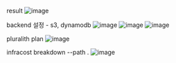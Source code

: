 result
![image](https://user-images.githubusercontent.com/76464384/198841800-d34f3182-92d0-4faa-9205-26025f4c800f.png)

backend 설정 - s3, dynamodb
![image](https://user-images.githubusercontent.com/76464384/198841823-c3787ba7-98ec-4ade-8779-615f9027925a.png)
![image](https://user-images.githubusercontent.com/76464384/198842090-dbe1de1b-e117-4334-8580-2bd9e89d3985.png)
![image](https://user-images.githubusercontent.com/76464384/198842097-ce68a835-951b-4c74-a5f6-ed8a92d0b378.png)


pluralith plan
![image](https://user-images.githubusercontent.com/76464384/198842109-1dad6d7c-b159-4671-95a4-6bedcc6c38d6.png)

infracost breakdown --path .
![image](https://user-images.githubusercontent.com/76464384/198842118-65abbc13-9d38-45f0-b87c-4a5fb5bc6548.png)
